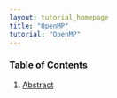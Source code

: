 ```yaml
---
layout: tutorial_homepage
title: "OpenMP"
tutorial: "OpenMP"
---
```


### Table of Contents

1. [Abstract](abstract)